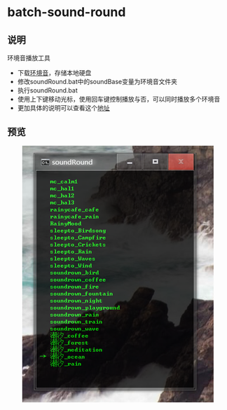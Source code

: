 # batch-sound-round

## 说明
环境音播放工具
* 下载[环境音](https://pan.baidu.com/s/1sl6UKsl)，存储本地硬盘
* 修改soundRound.bat中的soundBase变量为环境音文件夹
* 执行soundRound.bat
* 使用上下键移动光标，使用回车键控制播放与否，可以同时播放多个环境音
* 更加具体的说明可以查看这个[地址](http://www.nexttoyou.me/index.php/archives/163)

## 预览
<div align=center><img src="https://github.com/bjc5233/batch-sound-round/raw/master/resources/demo.png"/></div>